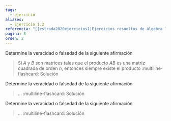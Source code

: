 ```yaml
---
tags:
  - ejercicio
aliases:
  - Ejercicio 1.2
referencia: "[[estrada2020ejercicios1|Ejercicios resueltos de álgebra lineal. Volumen I]]"
pagina: 8
orden: 2
---
```

Determine la veracidad o falsedad de la siguiente afirmación
>Si $A$ y $B$ son matrices tales que el producto $AB$ es una matriz cuadrada de orden $n$, entonces siempre existe el producto 
:multiline-flashcard:
Solución

Determine la veracidad o falsedad de la siguiente afirmación
>...
:multiline-flashcard:
Solución

Determine la veracidad o falsedad de la siguiente afirmación
>...
:multiline-flashcard:
Solución
